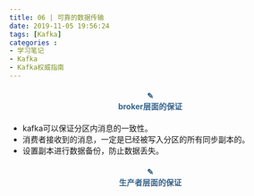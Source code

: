 ```yaml
---
title: 06 | 可靠的数据传输
date: 2019-11-05 19:56:24
tags: [Kafka]
categories :
- 学习笔记
- Kafka
- Kafka权威指南
---
```



#### <center><font color = "#36648B">✎</font><br/><font color = "#36648B">broker层面的保证</font></center>
- kafka可以保证分区内消息的一致性。
- 消费者接收到的消息，一定是已经被写入分区的所有同步副本的。
- 设置副本进行数据备份，防止数据丢失。


#### <center><font color = "#36648B">✎</font><br/><font color = "#36648B">生产者层面的保证</font></center>




